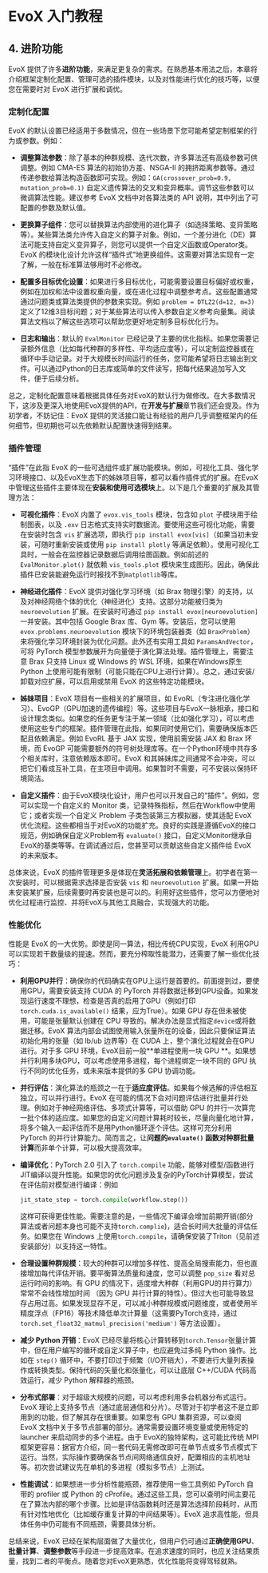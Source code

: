 # EvoX 入门教程

## 4. 进阶功能

EvoX 提供了许多**进阶功能**，来满足更复杂的需求。在熟悉基本用法之后，本章将介绍框架定制化配置、管理可选的插件模块，以及对性能进行优化的技巧等，以便您在需要时对 EvoX 进行扩展和调优。

### 定制化配置

EvoX 的默认设置已经适用于多数情况，但在一些场景下您可能希望定制框架的行为或参数。例如：

- **调整算法参数**：除了基本的种群规模、迭代次数，许多算法还有高级参数可供调整。例如 CMA-ES 算法的初始协方差、NSGA-II 的拥挤距离参数等。通过传递参数给算法构造函数即可实现。例如：`GA(crossover_prob=0.9, mutation_prob=0.1)` 自定义遗传算法的交叉和变异概率。调节这些参数可以微调算法性能。建议参考 EvoX 文档中对各算法类的 API 说明，其中列出了可配置的参数及默认值。

- **更换算子组件**：您可以替换算法内部使用的进化算子（如选择策略、变异策略等）。某些算法类允许传入自定义的算子对象。例如，一个差分进化（DE）算法可能支持自定义变异算子，则您可以提供一个自定义函数或Operator类。EvoX 的模块化设计允许这样“插件式”地更换组件。这需要对算法实现有一定了解，一般在标准算法够用时不必修改。

- **配置多目标优化设置**：如果进行多目标优化，可能需要设置目标偏好或权重，例如在加权和法中设置权重向量，或在进化过程中调整参考点。这些配置通常通过问题类或算法类提供的参数来实现。例如 `problem = DTLZ2(d=12, m=3)` 定义了12维3目标问题；对于某些算法可以传入参数自定义参考向量集。阅读算法文档以了解这些选项可以帮助您更好地定制多目标优化行为。

- **日志和输出**：默认的 `EvalMonitor` 已经记录了主要的优化指标。如果您需要记录额外信息（比如每代种群的多样性、平均适应度等），可以定制监控器或在循环中手动记录。对于大规模长时间运行的任务，您可能希望将日志输出到文件。可以通过Python的日志库或简单的文件读写，把每代结果追加写入文件，便于后续分析。

总之，定制化配置意味着根据具体任务对EvoX的默认行为做修改。在大多数情况下，这涉及更深入地使用EvoX提供的API，在**开发与扩展**章节我们还会提及。作为初学者，不妨记住：EvoX 提供的灵活接口能让有经验的用户几乎调整框架内的任何细节，但初期也可以先依赖默认配置快速得到结果。

### 插件管理

“插件”在此指 EvoX 的一些可选组件或扩展功能模块。例如，可视化工具、强化学习环境接口、以及EvoX生态下的姊妹项目等，都可以看作插件式的扩展。在EvoX中管理这些插件主要体现在**安装和使用可选模块**上。以下是几个重要的扩展及其管理方法：

- **可视化插件**：EvoX 内置了 `evox.vis_tools` 模块，包含如 `plot` 子模块用于绘制图表，以及 `.exv` 日志格式支持实时数据流。要使用这些可视化功能，需要在安装时包含 `vis` 扩展选项，即执行 `pip install evox[vis]`（如果当初未安装，可随时重新安装或使用 `pip install plotly` 等满足依赖）。使用可视化工具时，一般会在监控器记录数据后调用绘图函数。例如前述的 `EvalMonitor.plot()` 就依赖 `vis_tools.plot` 模块来生成图形。因此，确保此插件已安装能避免运行时报找不到`matplotlib`等库。

- **神经进化插件**：EvoX 提供对强化学习环境（如 Brax 物理引擎）的支持，以及对神经网络个体的优化（神经进化）支持。这部分功能被归类为 `neuroevolution` 扩展。在安装时可通过 `pip install evox[neuroevolution]` 一并安装。其中包括 Google Brax 库、Gym 等。安装后，您可以使用 `evox.problems.neuroevolution` 模块下的环境包装器类（如 `BraxProblem`）来将强化学习环境封装为优化问题。此外还有实用工具如 `ParamsAndVector`，可将 PyTorch 模型参数展开为向量便于演化算法处理。插件管理上，需要注意 Brax 只支持 Linux 或 Windows 的 WSL 环境，如果在Windows原生 Python 上使用可能有限制（可能只能在CPU上进行计算）。总之，通过安装/卸载对应扩展，可以启用或禁用 EvoX 的这些特定功能模块。

- **姊妹项目**：EvoX 项目有一些相关的扩展项目，如 EvoRL（专注进化强化学习）、EvoGP（GPU加速的遗传编程）等。这些项目与EvoX一脉相承，接口和设计理念类似。如果您的任务更专注于某一领域（比如强化学习），可以考虑使用这些专门的框架。插件管理在此指，如果同时使用它们，需要确保版本匹配且依赖满足。例如 EvoRL 基于 JAX 实现，使用前需安装 JAX 和 Brax 环境，而 EvoGP 可能需要额外的符号树处理库等。在一个Python环境中共存多个相关库时，注意依赖版本即可。EvoX 和其姊妹库之间通常不会冲突，可以把它们看成互补工具，在主项目中调用。如果暂时不需要，可不安装以保持环境简洁。

- **自定义插件**：由于EvoX模块化设计，用户也可以开发自己的“插件”。例如，您可以实现一个自定义的 Monitor 类，记录特殊指标，然后在Workflow中使用它；或者实现一个自定义 Problem 子类包装第三方模拟器，使其适配 EvoX 优化流程。这些都相当于对EvoX的功能扩充。良好的实践是遵循EvoX的接口规范，例如确保自定义Problem有 `evaluate()` 接口，自定义Monitor继承自EvoX的基类等等。在调试通过后，您甚至可以贡献这些自定义插件给 EvoX 的未来版本。

总体来说，EvoX 的插件管理更多是体现在**灵活拓展和依赖管理**上。初学者在第一次安装时，可以根据需求选择是否安装 `vis` 和 `neuroevolution` 扩展。如果一开始未安装某扩展，后续需要时再安装也是可以的。利用好这些插件，您可以方便地对优化过程进行监控、并将EvoX与其他工具融合，实现强大的功能。

### 性能优化

性能是 EvoX 的一大优势。即使是同一算法，相比传统CPU实现，EvoX 利用GPU可以实现若干数量级的提速。然而，要充分榨取性能潜力，还需要了解一些优化技巧：

- **利用GPU并行**：确保你的代码确实在GPU上运行是首要的。前面提到过，要使用GPU，需要安装支持 CUDA 的 PyTorch 并将数据迁移到GPU设备。如果发现运行速度不理想，检查是否真的启用了GPU（例如打印 `torch.cuda.is_available()` 结果，应为True）。如果 GPU 存在但未被使用，可能是张量默认创建在 CPU 导致的。解决办法是显式指定`device`或将数据迁移。EvoX 算法内部会试图使用输入张量所在的设备，因此只要保证算法初始化用的张量（如 lb/ub 边界等）在 CUDA 上，整个演化过程就会在GPU进行。对于多 GPU 环境，EvoX目前一般**单进程使用一块 GPU **。如果想并行利用多块GPU，可以考虑使用多进程，每个进程绑定一块不同的 GPU 执行不同的优化任务，或未来版本提供的多 GPU 协调功能。

- **并行评估**：演化算法的瓶颈之一在于**适应度评估**。如果每个候选解的评估相互独立，可以并行进行。EvoX 在可能的情况下会对问题评估进行批量并行处理。例如对于神经网络评估、多项式计算等，可以借助 GPU 的并行一次算完一批个体的适应度。如果您的自定义问题计算耗时较长，尽量向量化地计算，将多个输入一起评估而不是用Python循环逐个评估。这样可充分利用 PyTorch 的并行计算能力。简而言之，让**问题的`evaluate()` 函数对种群批量计算**而非单个计算，可以极大提高效率。

- **编译优化**：PyTorch 2.0 引入了 `torch.compile` 功能，能够对模型/函数进行JIT编译以提升性能。如果您的优化问题涉及复杂的PyTorch计算模型，尝试在评估前对模型进行编译：例如

  ```python
  jit_state_step = torch.compile(workflow.step())
  ```

  这样可获得更佳性能。需要注意的是，一些情况下编译会增加前期开销(部分算法或者问题本身也可能不支持`torch.complie`)，适合长时间大批量的评估任务。如果您在 Windows 上使用`torch.compile`，请确保安装了Triton（见前述安装部分）以支持这一特性。

- **合理设置种群规模**：较大的种群可以增加多样性、提高全局搜索能力，但也直接增加每代评估开销。要平衡算法质量和速度，您可以调整 `pop_size` 看对总运行时间的影响。有 GPU 的情况下，适度增大种群（利用GPU的并行算力）常常不会线性增加时间 （因为 GPU 并行计算的特性）。但过大也可能导致显存占用过高。如果发现显存不足，可以减小种群规模或问题维度，或者使用半精度浮点（FP16）等技术降低单次计算量（这需要PyTorch支持，通过 `torch.set_float32_matmul_precision('medium')` 等方法设置）。

- **减少 Python 开销**：EvoX 已经尽量将核心计算转移到`torch.Tensor`张量计算中，但在用户编写的循环或自定义算子中，也应避免过多纯 Python 操作。比如在 `step()` 循环中，不要打印过于频繁（I/O开销大），不要进行大量列表操作或转换类型。保持代码的矢量化和张量化，可以让底层 C++/CUDA 代码高效运行，减少 Python 解释器的瓶颈。

- **分布式部署**：对于超级大规模的问题，可以考虑利用多台机器分布式运行。EvoX 理论上支持多节点（通过底层通信和分片）。尽管对于初学者这不是立即用到的功能，但了解其存在很重要。如果您有 GPU 集群资源，可以查阅 EvoX 文档中关于多节点部署的部分。通常需要设置环境变量或使用特定的 launcher 来启动同步的多个进程。由于 EvoX的独特架构，这可能比传统 MPI 框架更容易：据官方介绍，同一套代码无需修改即可在单节点或多节点模式下运行。当然，实际操作要确保各节点间网络通信良好，配置相应的主机地址等。初次尝试建议先在单机的多进程（模拟多节点）上测试。

- **性能调试**：如果想进一步分析性能瓶颈，推荐使用一些工具例如 PyTorch 自带的 profiler 或 Python 的 cProfile。通过这些工具，您可以查明时间主要花在了算法内部的哪个步骤。比如是评估函数耗时还是算法选择阶段耗时，从而有针对性地优化（比如缓存重复计算的中间结果等）。EvoX 追求高性能，但具体任务中仍可能有不同瓶颈，需要具体分析。

总结来说，EvoX 已经在架构层面做了大量优化，但用户仍可通过**正确使用GPU**、**批量计算**、**调整参数**等手段进一步提高效率。在追求速度的同时，也应关注结果质量，找到二者的平衡点。随着您对EvoX更熟悉，优化性能将变得驾轻就熟。
